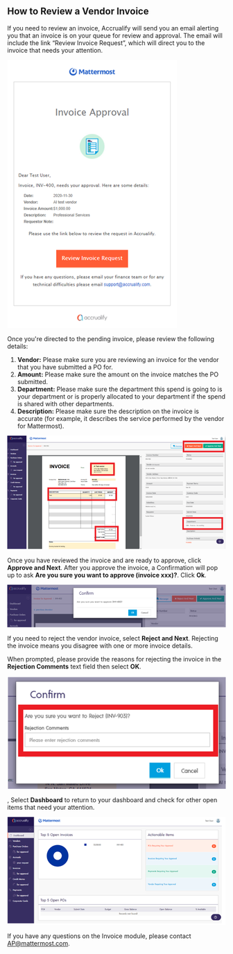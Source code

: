 ## How to Review a Vendor Invoice

If you need to review an invoice, Accrualify will send you an email alerting you that an invoice is on your queue for review and approval. The email will include the link “Review Invoice Request”, which will direct you to the invoice that needs your attention.

![](../../../../.gitbook/assets/How-to-review-a-vendor-invoice-1.PNG)

Once you're directed to the pending invoice, please review the following details:

1. **Vendor:** Please make sure you are reviewing an invoice for the vendor that you have submitted a PO for.
2. **Amount:** Please make sure the amount on the invoice matches the PO submitted.
3. **Department:** Please make sure the department this spend is going to is your department or is properly allocated to your department if the spend is shared with other departments.
4. **Description:** Please make sure the description on the invoice is accurate (for example, it describes the service performed by the vendor for Mattermost).

![](../../../../.gitbook/assets/How-to-review-a-vendor-invoice-2.PNG)

Once you have reviewed the invoice and are ready to approve, click **Approve and Next**. After you approve the invoice, a Confirmation will pop up to ask **Are you sure you want to approve (invoice xxx)?**. Click **Ok**.

![](../../../../.gitbook/assets/How-to-review-a-vendor-invoice-3.PNG)

If you need to reject the vendor invoice, select **Reject and Next**. Rejecting the invoice means you disagree with one or more invoice details. 

When prompted, please provide the reasons for rejecting the invoice in the **Rejection Comments** text field then select **OK**.

![](../../../../.gitbook/assets/How-to-review-a-vendor-invoice-4.PNG)

, Select **Dashboard** to return to your dashboard and check for other open items that need your attention.

![](../../../../.gitbook/assets/How-to-review-a-vendor-invoice-5.PNG)

If you have any questions on the Invoice module, please contact [AP@mattermost.com](AP@mattermost.com).
